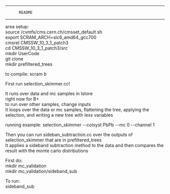 ****************************
          README
****************************

area setup:  
source /cvmfs/cms.cern.ch/cmsset_default.sh  
export SCRAM_ARCH=slc6_amd64_gcc700  
cmsrel CMSSW_10_3_1_patch3  
cd CMSSW_10_3_1_patch3/src  
mkdir UserCode  
git clone <repo>  
mkdir prefiltered_trees  

to compile: scram b  

First run selection_skimmer.cc!  

It runs over data and mc samples in lstore  
right now for B+  
to run over other samples, change inputs  
It loops over the data or mc samples, flattening the tree, applying the selection, and writing a new tree with less variables  

running example: selection_skimmer --colsyst PbPb --mc 0 --channel 1  

Then you can run sideban_subtraction.cc over the outputs of selection_skimmer that are in prefiltered_trees  
It applies a sideband subtraction method to the data and then compares the result with the monte carlo distributions  

First do:  
mkdir mc_validation  
mkdir mc_validation/sideband_sub  

To run:  
sideband_sub  
 



